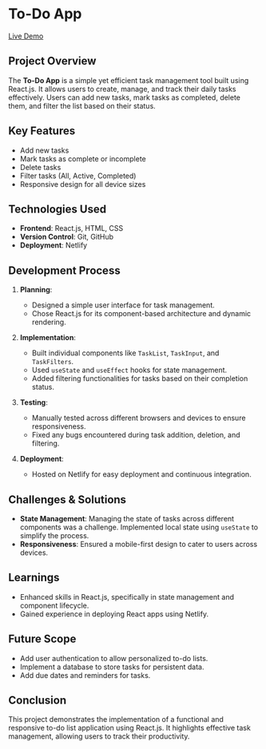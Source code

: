 # To-Do App

[Live Demo](https://todo-app-by-at.netlify.app/)

## Project Overview

The **To-Do App** is a simple yet efficient task management tool built using React.js. It allows users to create, manage, and track their daily tasks effectively. Users can add new tasks, mark tasks as completed, delete them, and filter the list based on their status.

## Key Features

- Add new tasks
- Mark tasks as complete or incomplete
- Delete tasks
- Filter tasks (All, Active, Completed)
- Responsive design for all device sizes

## Technologies Used

- **Frontend**: React.js, HTML, CSS
- **Version Control**: Git, GitHub
- **Deployment**: Netlify

## Development Process

1. **Planning**: 
   - Designed a simple user interface for task management.
   - Chose React.js for its component-based architecture and dynamic rendering.

2. **Implementation**: 
   - Built individual components like `TaskList`, `TaskInput`, and `TaskFilters`.
   - Used `useState` and `useEffect` hooks for state management.
   - Added filtering functionalities for tasks based on their completion status.

3. **Testing**:
   - Manually tested across different browsers and devices to ensure responsiveness.
   - Fixed any bugs encountered during task addition, deletion, and filtering.

4. **Deployment**: 
   - Hosted on Netlify for easy deployment and continuous integration.

## Challenges & Solutions

- **State Management**: Managing the state of tasks across different components was a challenge. Implemented local state using `useState` to simplify the process.
- **Responsiveness**: Ensured a mobile-first design to cater to users across devices.

## Learnings

- Enhanced skills in React.js, specifically in state management and component lifecycle.
- Gained experience in deploying React apps using Netlify.

## Future Scope

- Add user authentication to allow personalized to-do lists.
- Implement a database to store tasks for persistent data.
- Add due dates and reminders for tasks.

## Conclusion

This project demonstrates the implementation of a functional and responsive to-do list application using React.js. It highlights effective task management, allowing users to track their productivity.
